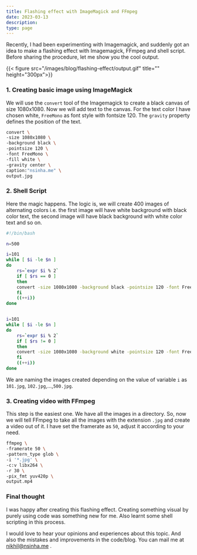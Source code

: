 ```yaml
---
title: Flashing effect with ImageMagick and FFmpeg
date: 2023-03-13
description: 
type: page
---
```



Recently, I had been experimenting with Imagemagick, and suddenly got an idea to make a flashing effect with Imagemagick, FFmpeg and shell script. Before sharing the procedure, let me show you the cool output.  



{{< figure src="/images/blog/flashing-effect/output.gif" title="" height="300px">}}


### 1. Creating basic image using ImageMagick


We will use the `convert` tool of the Imagemagick to create a black canvas of size 1080x1080. Now we will add text to the canvas. For the text color I have chosen white, `FreeMono` as font style with fontsize 120. The `gravity` property defines the position of the text. 

``` bash
convert \
-size 1080x1080 \
-background black \
-pointsize 120 \
-font FreeMono \
-fill white \
-gravity center \
caption:"nsinha.me" \
output.jpg
```

### 2. Shell Script

Here the magic happens. The logic is, we will create 400 images of alternating colors i.e. the first image will have white background with black color text, the second image will have black background with white color text and so on. 

``` bash
#!/bin/bash

n=500

i=101
while [ $i -le $n ]   
do  
	rs=`expr $i % 2`
	if [ $rs == 0 ]
	then
	convert -size 1080x1080 -background black -pointsize 120 -font FreeMono -fill white -gravity center caption:"nsinha.me" $i.jpg
	fi
	((++i))  
done


i=101
while [ $i -le $n ]
do
	rs=`expr $i % 2`
	if [ $rs != 0 ]
	then
	convert -size 1080x1080 -background white -pointsize 120 -font FreeMono -fill black -gravity center caption:"nsinha.me" $i.jpg
	fi
	((++i))
done
```

We are naming the images created depending on the value of variable `i` as `101.jpg`, `102.jpg`,...,`500.jpg`.


### 3. Creating video with FFmpeg 

This step is the easiest one. We have all the images in a directory. So, now we will tell FFmpeg to take all the images with the extension `.jpg` and create a video out of it. I have set the framerate as `50`, adjust it according to your need.

``` bash
ffmpeg \
-framerate 50 \
-pattern_type glob \
-i '*.jpg' \
-c:v libx264 \
-r 30 \
-pix_fmt yuv420p \
output.mp4
```

### Final thought

I was happy after creating this flashing effect. Creating something visual by purely using code was something new for me. Also learnt some shell scripting in this process.

I would love to hear your opinions and experiences about this topic. And also the mistakes and improvements in the code/blog. You can mail me at nikhil@nsinha.me .  
